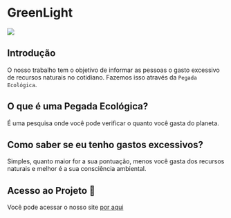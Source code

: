 <h1 text-align="center"> GreenLight </h1>
<img src= "http://img.shields.io/static/v1?label=STATUS&message=EM%20DESENVOLVIMENTO&color=GREEN&style=for-the-badge"/>


## Introdução
O nosso trabalho tem o objetivo de informar as pessoas o gasto excessivo de recursos naturais no cotidiano. 
Fazemos isso através da `Pegada Ecológica`. 

## O que é uma Pegada Ecológica?
É uma pesquisa onde você pode verificar o quanto você gasta do planeta.

## Como saber se eu tenho gastos excessivos?
Simples, quanto maior for a sua pontuação, menos você gasta dos recursos naturais e melhor é a sua consciência ambiental.

## Acesso ao Projeto :file_folder:
Você pode acessar o nosso site <a href="https:\\www.greenlight.dev.br" >por aqui</a> 
